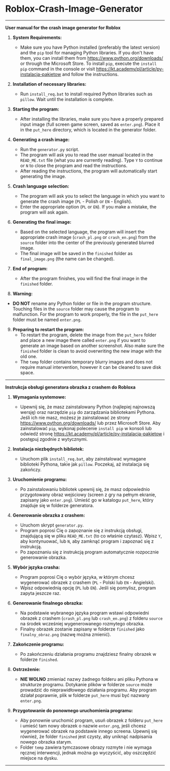 # Roblox-Crash-Image-Generator

---

**User manual for the crash image generator for Roblox**

1. **System Requirements:**
   - Make sure you have Python installed (preferably the latest version) and the `pip` tool for managing Python libraries. If you don't have them, you can install them from https://www.python.org/downloads/ or through the Microsoft Store. To install `pip`, execute the `install pip` command in the console or visit https://kt.academy/pl/article/py-instalacja-pakietow and follow the instructions.

2. **Installation of necessary libraries:**
   - Run `install_req.bat` to install required Python libraries such as `pillow`. Wait until the installation is complete.

3. **Starting the program:**
   - After installing the libraries, make sure you have a properly prepared input image (full screen game screen, saved as `enter.png`). Place it in the `put_here` directory, which is located in the generator folder.

4. **Generating a crash image:**
   - Run the `generator.py` script.
   - The program will ask you to read the user manual located in the `READ_ME.txt` file (what you are currently reading). Type `Y` to continue or `N` to close the program and read the instructions.
   - After reading the instructions, the program will automatically start generating the image.

5. **Crash language selection:**
   - The program will ask you to select the language in which you want to generate the crash image (`PL` - Polish or `EN` - English).
   - Enter the appropriate option (`PL` or `EN`). If you make a mistake, the program will ask again.

6. **Generating the final image:**
   - Based on the selected language, the program will insert the appropriate crash image (`crash_pl.png` or `crash_en.png`) from the `source` folder into the center of the previously generated blurred image.
   - The final image will be saved in the `finished` folder as `final_image.png` (the name can be changed).

7. **End of program:**
   - After the program finishes, you will find the final image in the `finished` folder.

8. **Warning:**
- **DO NOT** rename any Python folder or file in the program structure. Touching files in the `source` folder may cause the program to malfunction. For the program to work properly, the file in the `put_here` folder must be named `enter.png`.

9. **Preparing to restart the program:**
   - To restart the program, delete the image from the `put_here` folder and place a new image there called `enter.png` if you want to generate an image based on another screenshot. Also make sure the `finished` folder is clean to avoid overwriting the new image with the old one.
   - The `temp` folder contains temporary blurry images and does not require manual intervention, however it can be cleaned to save disk space.

---

**Instrukcja obsługi generatora obrazka z crashem do Robloxa**

1. **Wymagania systemowe:**
   - Upewnij się, że masz zainstalowany Python (najlepiej najnowszą wersję) oraz narzędzie `pip` do zarządzania bibliotekami Pythona. Jeśli ich nie masz, możesz je zainstalować ze strony https://www.python.org/downloads/ lub przez Microsoft Store. Aby zainstalować `pip`, wykonaj polecenie `install pip` w konsoli lub odwiedź stronę https://kt.academy/pl/article/py-instalacja-pakietow i postępuj zgodnie z wytycznymi.

2. **Instalacja niezbędnych bibliotek:**
   - Uruchom plik `install_req.bat`, aby zainstalować wymagane biblioteki Pythona, takie jak `pillow`. Poczekaj, aż instalacja się zakończy.

3. **Uruchomienie programu:**
   - Po zainstalowaniu bibliotek upewnij się, że masz odpowiednio przygotowany obraz wejściowy (screen z gry na pełnym ekranie, zapisany jako `enter.png`). Umieść go w katalogu `put_here`, który znajduje się w folderze generatora.

4. **Generowanie obrazka z crashem:**
   - Uruchom skrypt `generator.py`.
   - Program poprosi Cię o zapoznanie się z instrukcją obsługi, znajdującą się w pliku `READ_ME.txt` (to co właśnie czytasz). Wpisz `Y`, aby kontynuować, lub `N`, aby zamknąć program i zapoznać się z instrukcją.
   - Po zapoznaniu się z instrukcją program automatycznie rozpocznie generowanie obrazka.

5. **Wybór języka crasha:**
   - Program poprosi Cię o wybór języka, w którym chcesz wygenerować obrazek z crashem (`PL` - Polski lub `EN` - Angielski).
   - Wpisz odpowiednią opcję (`PL` lub `EN`). Jeśli się pomylisz, program zapyta jeszcze raz.

6. **Generowanie finalnego obrazka:**
   - Na podstawie wybranego języka program wstawi odpowiedni obrazek z crashem (`crash_pl.png` lub `crash_en.png`) z folderu `source` na środek wcześniej wygenerowanego rozmytego obrazka.
   - Finalny obrazek zostanie zapisany w folderze `finished` jako `finalny_obraz.png` (nazwę można zmienić).

7. **Zakończenie programu:**
   - Po zakończeniu działania programu znajdziesz finalny obrazek w folderze `finished`.

8. **Ostrzeżenie:**
   - **NIE WOLNO** zmieniać nazwy żadnego folderu ani pliku Pythona w strukturze programu. Dotykanie plików w folderze `source` może prowadzić do nieprawidłowego działania programu. Aby program działał poprawnie, plik w folderze `put_here` musi być nazwany `enter.png`.

9. **Przygotowanie do ponownego uruchomienia programu:**
   - Aby ponownie uruchomić program, usuń obrazek z folderu `put_here` i umieść tam nowy obrazek o nazwie `enter.png`, jeśli chcesz wygenerować obrazek na podstawie innego screena. Upewnij się również, że folder `finished` jest czysty, aby uniknąć nadpisania nowego obrazka starym.
   - Folder `temp` zawiera tymczasowe obrazy rozmyte i nie wymaga ręcznej interwencji, jednak można go wyczyścić, aby oszczędzić miejsce na dysku.

---
